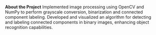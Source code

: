 **About the Project**
Implemented image processing using OpenCV and NumPy to perform grayscale conversion, binarization and connected component labeling.
Developed and visualized an algorithm for detecting and labeling connected components in binary images, enhancing object recognition capabilities.

